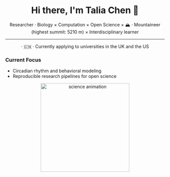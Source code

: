 <!-- Profile README for Talia Chen -->

<h1 align="center">Hi there, I'm <b>Talia Chen</b> 👋</h1>

<p align="center">
  Researcher · Biology × Computation × Open Science × 🏔️ · Mountaineer (highest summit: 5210 m) × Interdisciplinary learner
</p>

---

<p align="center">· 🇨🇳 · Currently applying to universities in the UK and the US</p>


### Current Focus
- Circadian rhythm and behavioral modeling  
- Reproducible research pipelines for open science  

<p align="center">
  <img src="Phoenix Code/dog.jpg" width="280" alt="science animation">
</p>
